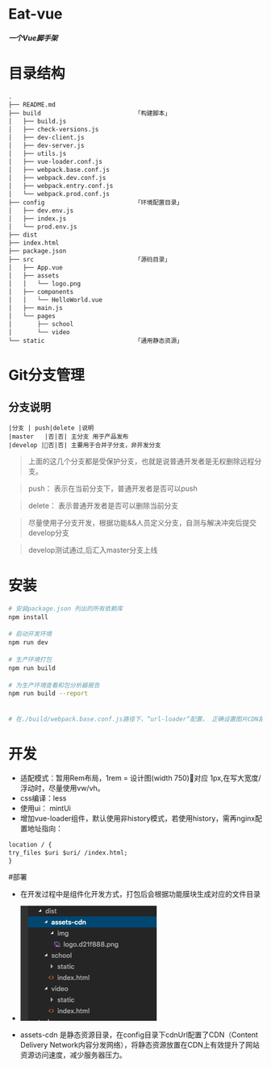 # Eat-vue

##### 一个Vue脚手架
# 目录结构
```
.
├── README.md  
├── build                          「构建脚本」
│   ├── build.js
│   ├── check-versions.js
│   ├── dev-client.js
│   ├── dev-server.js
│   ├── utils.js
│   ├── vue-loader.conf.js
│   ├── webpack.base.conf.js
│   ├── webpack.dev.conf.js
│   ├── webpack.entry.conf.js
│   └── webpack.prod.conf.js
├── config                         「环境配置目录」
│   ├── dev.env.js
│   ├── index.js
│   └── prod.env.js
├── dist
├── index.html
├── package.json
├── src                            「源码目录」
│   ├── App.vue
│   ├── assets
│   │   └── logo.png
│   ├── components
│   │   └── HelloWorld.vue
│   ├── main.js
│   └── pages
│       ├── school
│       └── video
└── static                         「通用静态资源」
```

# Git分支管理 
## 分支说明

```
|分支 | push|delete |说明
|master   |否|否| 主分支 用于产品发布
|develop |否|否| 主要用于合并子分支，非开发分支
```
> 上面的这几个分支都是受保护分支，也就是说普通开发者是无权删除远程分支。

> push： 表示在当前分支下，普通开发者是否可以push

> delete： 表示普通开发者是否可以删除当前分支

> 尽量使用子分支开发，根据功能&&人员定义分支，自测与解决冲突后提交develop分支

> develop测试通过,后汇入master分支上线

# 安装

``` bash
# 安装package.json 列出的所有依赖库
npm install

# 启动开发环境
npm run dev

# 生产环境打包
npm run build

# 为生产环境查看和包分析器报告
npm run build --report


# 在./build/webpack.base.conf.js路径下，“url-loader“配置， 正确设置图片CDN路径
```

# 开发
- 适配模式：暂用Rem布局，1rem = 设计图(width 750)对应 1px,在写大宽度/浮动时，尽量使用vw/vh。
- css编译：less
- 使用ui： mintUi
- 增加vue-loader组件，默认使用非history模式，若使用history，需再nginx配置地址指向：
```
location / {
try_files $uri $uri/ /index.html;
}
```
#部署
- 在开发过程中是组件化开发方式，打包后会根据功能膜块生成对应的文件目录

- ![图像](doc/dist.png)
- assets-cdn 是静态资源目录，在config目录下cdnUrl配置了CDN（Content Delivery Network内容分发网络），将静态资源放置在CDN上有效提升了网站资源访问速度，减少服务器压力。
